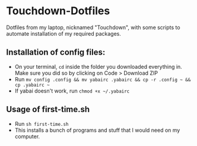 # Touchdown-Dotfiles
Dotfiles from my laptop, nicknamed "Touchdown", with some scripts to automate installation of my required packages.

## Installation of config files:

* On your terminal, `cd` inside the folder you downloaded everything in. Make sure you did so by clicking on Code > Download ZIP
* Run `mv config .config && mv yabairc .yabairc && cp -r .config ~ && cp .yabairc ~`
* If yabai doesn't work, run `chmod +x ~/.yabairc`

## Usage of first-time.sh

* Run `sh first-time.sh`
* This installs a bunch of programs and stuff that I would need on my computer.
